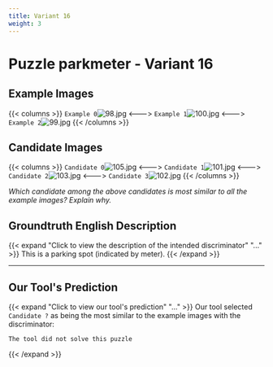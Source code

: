 ```yaml
---
title: Variant 16
weight: 3
---
```


# Puzzle parkmeter - Variant 16

## Example Images
{{< columns >}}
`Example 0`![98.jpg](/natscene-data/images/98.jpg)
<--->
`Example 1`![100.jpg](/natscene-data/images/100.jpg)
<--->
`Example 2`![99.jpg](/natscene-data/images/99.jpg)
{{< /columns >}}

## Candidate Images
{{< columns >}}
`Candidate 0`![105.jpg](/natscene-data/images/105.jpg)
<--->
`Candidate 1`![101.jpg](/natscene-data/images/101.jpg)
<--->
`Candidate 2`![103.jpg](/natscene-data/images/103.jpg)
<--->
`Candidate 3`![102.jpg](/natscene-data/images/102.jpg)
{{< /columns >}}

*Which candidate among the above candidates is most similar to all the example images? Explain why.*

## Groundtruth English Description

{{< expand "Click to view the description of the intended discriminator" "..." >}}
This is a parking spot (indicated by meter).
{{< /expand >}}

---



## Our Tool's Prediction

{{< expand "Click to view our tool's prediction" "..." >}}
Our tool selected `Candidate ?` as being the most similar to the example images with the discriminator:
```plaintext
The tool did not solve this puzzle
```
{{< /expand >}}
